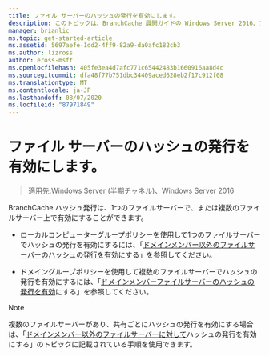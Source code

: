 ```yaml
---
title: ファイル サーバーのハッシュの発行を有効にします。
description: このトピックは、BranchCache 展開ガイドの Windows Server 2016、ブランチ オフィスに WAN 帯域幅使用量を最適化するために分散され、ホスト型キャッシュ モードで BranchCache を展開する方法を示しますの一部
manager: brianlic
ms.topic: get-started-article
ms.assetid: 5697aefe-1dd2-4ff9-82a9-da0afc182cb3
ms.author: lizross
author: eross-msft
ms.openlocfilehash: 405fe3ea4d7afc771c65442483b1660916aa8d4c
ms.sourcegitcommit: dfa48f77b751dbc34409aced628eb2f17c912f08
ms.translationtype: MT
ms.contentlocale: ja-JP
ms.lasthandoff: 08/07/2020
ms.locfileid: "87971849"
---
```

# <a name="enable-hash-publication-for-file-servers"></a>ファイル サーバーのハッシュの発行を有効にします。

>適用先:Windows Server (半期チャネル)、Windows Server 2016

BranchCache ハッシュ発行は、1つのファイルサーバーで、または複数のファイルサーバー上で有効にすることができます。

-   ローカルコンピューターグループポリシーを使用して1つのファイルサーバーでハッシュの発行を有効にするには、「[ドメインメンバー以外のファイルサーバーのハッシュの発行を有効](../../branchcache/deploy/Enable-Hash-Publication-for-Non-Domain-Member-File-Servers.md)にする」を参照してください。

-   ドメイングループポリシーを使用して複数のファイルサーバーでハッシュの発行を有効にするには、「[ドメインメンバーファイルサーバーのハッシュの発行を有効](../../branchcache/deploy/Enable-Hash-Publication-for-Domain-Member-File-Servers.md)にする」を参照してください。

> [!NOTE]
> 複数のファイルサーバーがあり、共有ごとにハッシュの発行を有効にする場合は、「[ドメインメンバー以外のファイルサーバーに対して](Enable-Hash-Publication-for-Non-Domain-Member-File-Servers.md)ハッシュの発行を有効にする」のトピックに記載されている手順を使用できます。



